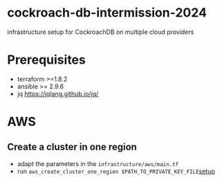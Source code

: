 # cockroach-db-intermission-2024
infrastructure setup for CockroachDB on multiple cloud providers

# Prerequisites
- terraform >=1.8.2
- ansible >= 2.9.6
- jq https://jqlang.github.io/jq/

# AWS
## Create a cluster in one region
- adapt the parameters in the `infrastructure/aws/main.tf`
- run `aws_create_cluster_one_region $PATH_TO_PRIVATE_KEY_FILE`[setup](setup)